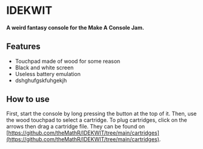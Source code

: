 IDEKWIT
=======

#### A weird fantasy console for the Make A Console Jam.

Features
--------
  - Touchpad made of wood for some reason
  - Black and white screen
  - Useless battery emulation
  - dshghufgskfuhgekjh

How to use
----------

First, start the console by long pressing the button at the top of it. Then, use the wood touchpad to select a cartridge. To plug cartridges, click on the arrows then drag a cartridge file. They can be found on [https://github.com/theMathR/IDEKWIT/tree/main/cartridges](https://github.com/theMathR/IDEKWIT/tree/main/cartridges).
